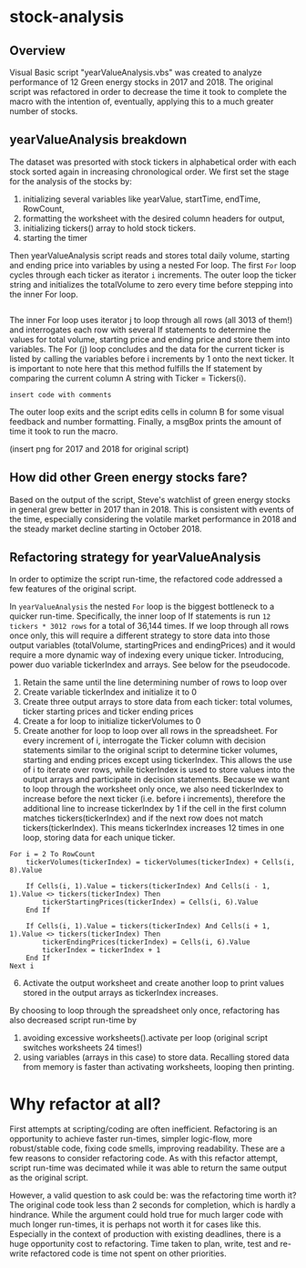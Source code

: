 # stock-analysis

## Overview
Visual Basic script "yearValueAnalysis.vbs" was created to analyze performance of 12 Green energy stocks in 2017 and 2018. The original script was refactored in order to decrease the time it took to complete the macro with the intention of, eventually, applying this to a much greater number of stocks.

## yearValueAnalysis breakdown
The dataset was presorted with stock tickers in alphabetical order with each stock sorted again in increasing chronological order. We first set the stage for the analysis of the stocks by: 
1. initializing several variables like yearValue, startTime, endTime, RowCount, 
2. formatting the worksheet with the desired column headers for output,
3. initializing tickers() array to hold stock tickers.
4. starting the timer

Then yearValueAnalysis script reads and stores total daily volume, starting and ending price into variables by using a nested For loop. The first `For` loop cycles through each ticker as iterator `i` increments. The outer loop  the ticker string and initializes the totalVolume to zero every time before stepping into the inner For loop.
```

```

The inner For loop uses iterator j to loop through all rows (all 3013 of them!) and interrogates each row with several If statements to determine the values for total volume, starting price and ending price and store them into variables. The For (j) loop concludes and the data for the current ticker is listed by calling the variables before i increments by 1 onto the next ticker. It is important to note here that this method fulfills the If statement by comparing the current column A string with Ticker = Tickers(i).

`insert code with comments`

The outer loop exits and the script edits cells in column B for some visual feedback and number formatting. Finally, a msgBox prints the amount of time it took to run the macro. 

(insert png for 2017 and 2018 for original script)

## How did other Green energy stocks fare?
Based on the output of the script, Steve's watchlist of green energy stocks in general grew better in 2017 than in 2018. This is consistent with events of the time, especially considering the volatile market performance in 2018 and the steady market decline starting in October 2018. 

## Refactoring strategy for yearValueAnalysis
In order to optimize the script run-time, the refactored code addressed a few features of the original script.

In `yearValueAnalysis` the nested `For` loop is the biggest bottleneck to a quicker run-time. Specifically, the inner loop of If statements is run `12 tickers * 3012 rows` for a total of 36,144 times. If we loop through all rows once only, this will require a different strategy to store data into those output variables (totalVolume, startingPrices and endingPrices) and it would require a more dynamic way of indexing every unique ticker. Introducing, power duo variable tickerIndex and arrays. See below for the pseudocode.

1. Retain the same until the line determining number of rows to loop over 
2. Create variable tickerIndex and initialize it to 0
3. Create three output arrays to store data from each ticker: total volumes, ticker starting prices and ticker ending prices
4. Create a for loop to initialize tickerVolumes to 0
5. Create another for loop to loop over all rows in the spreadsheet. For every increment of i, interrogate the Ticker column with decision statements similar to the original script to determine ticker volumes, starting and ending prices except using tickerIndex. This allows the use of i to iterate over rows, while tickerIndex is used to store values into the output arrays and participate in decision statements. Because we want to loop through the worksheet only once, we also need tickerIndex to increase before the next ticker (i.e. before i increments), therefore the additional line to increase tickerIndex by 1 if the cell in the first column matches tickers(tickerIndex) and if the next row does not match tickers(tickerIndex). This means tickerIndex increases 12 times in one loop, storing data for each unique ticker. 
```
For i = 2 To RowCount
    tickerVolumes(tickerIndex) = tickerVolumes(tickerIndex) + Cells(i, 8).Value        
    
    If Cells(i, 1).Value = tickers(tickerIndex) And Cells(i - 1, 1).Value <> tickers(tickerIndex) Then
        tickerStartingPrices(tickerIndex) = Cells(i, 6).Value
    End If

    If Cells(i, 1).Value = tickers(tickerIndex) And Cells(i + 1, 1).Value <> tickers(tickerIndex) Then
        tickerEndingPrices(tickerIndex) = Cells(i, 6).Value
        tickerIndex = tickerIndex + 1
    End If
Next i
```
6. Activate the output worksheet and create another loop to print values stored in the output arrays as tickerIndex increases. 

By choosing to loop through the spreadsheet only once, refactoring has also decreased script run-time by
1. avoiding excessive worksheets().activate per loop (original script switches worksheets 24 times!) 
2. using variables (arrays in this case) to store data. Recalling stored data from memory is faster than activating worksheets, looping then printing. 

# Why refactor at all? 
First attempts at scripting/coding are often inefficient. Refactoring is an opportunity to achieve faster run-times, simpler logic-flow, more robust/stable code, fixing code smells, improving readability. These are a few reasons to consider refactoring code. As with this refactor attempt, script run-time was decimated while it was able to return the same output as the original script. 

However, a valid question to ask could be: was the refactoring time worth it? The original code took less than 2 seconds for completion, which is hardly a hindrance. While the argument could hold true for much larger code with much longer run-times, it is perhaps not worth it for cases like this. Especially in the context of production with existing deadlines, there is a huge opportunity cost to refactoring. Time taken to plan, write, test and re-write refactored code is time not spent on other priorities.  


